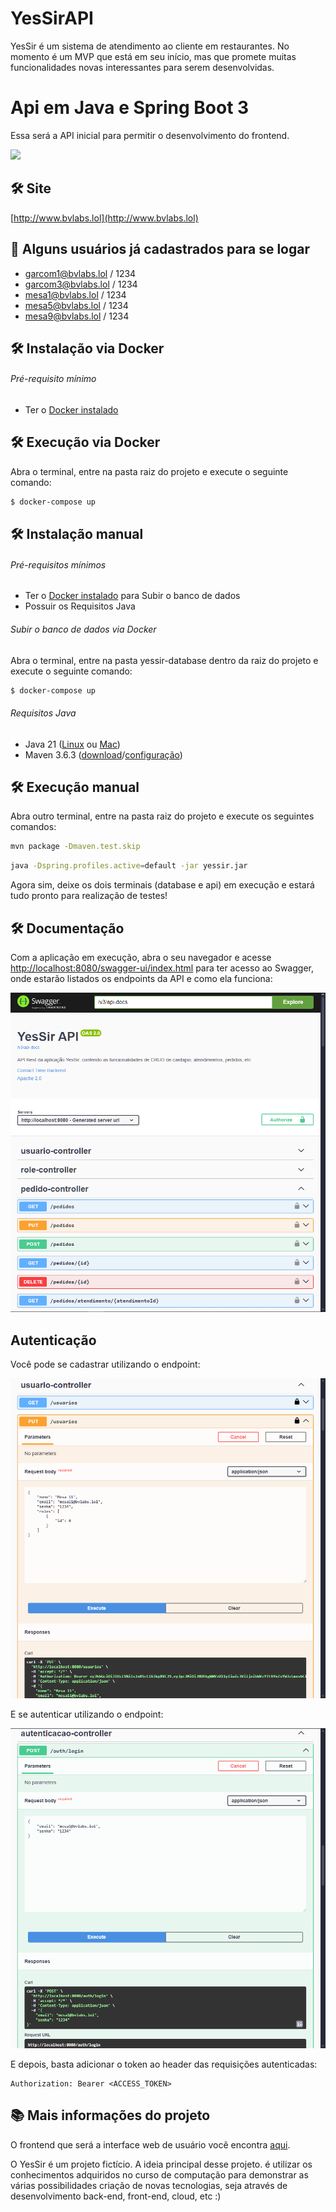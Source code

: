 # YesSirAPI

YesSir é um sistema de atendimento ao cliente em restaurantes. No momento é um MVP que está em seu início, mas que promete muitas funcionalidades novas interessantes para serem desenvolvidas.

# Api em Java e Spring Boot 3

Essa será a API inicial para permitir o desenvolvimento do frontend.

<img src="https://upload.wikimedia.org/wikipedia/commons/thumb/7/79/Spring_Boot.svg/512px-Spring_Boot.svg.png?20230616230349" width="150px">


## 🛠️ Site

[http://www.bvlabs.lol](http://www.bvlabs.lol)


## 👥 Alguns usuários já cadastrados para se logar

* garcom1@bvlabs.lol / 1234
* garcom3@bvlabs.lol / 1234
* mesa1@bvlabs.lol / 1234
* mesa5@bvlabs.lol / 1234
* mesa9@bvlabs.lol / 1234


## 🛠️ Instalação via Docker

###### Pré-requisito mínimo

* Ter o [Docker instalado](https://www.docker.com)


## 🛠️ Execução via Docker

Abra o terminal, entre na pasta raiz do projeto e execute o seguinte comando:

```bash
$ docker-compose up
```


## 🛠️ Instalação manual

###### Pré-requisitos mínimos

* Ter o [Docker instalado](https://www.docker.com) para Subir o banco de dados
* Possuir os Requisitos Java

###### Subir o banco de dados via Docker

Abra o terminal, entre na pasta yessir-database dentro da raiz do projeto e execute o seguinte comando:

```bash
$ docker-compose up
```

###### Requisitos Java

* Java 21 ([Linux](https://www.rosehosting.com/blog/how-to-install-java-21-on-ubuntu-24-04/) ou [Mac](https://medium.com/@aniketvishal/how-to-install-java-and-setup-java-home-path-in-macos-apple-silicon-m1-m2-2edf185b992c))
* Maven 3.6.3 ([download](https://archive.apache.org/dist/maven/maven-3/3.6.3/binaries/)/[configuração](https://www.baeldung.com/install-maven-on-windows-linux-mac))


## 🛠️ Execução manual

Abra outro terminal, entre na pasta raiz do projeto e execute os seguintes comandos:

```bash
mvn package -Dmaven.test.skip
```
```bash
java -Dspring.profiles.active=default -jar yessir.jar
```

Agora sim, deixe os dois terminais (database e api) em execução e estará tudo pronto para realização de testes!


## 🛠️ Documentação

Com a aplicação em execução, abra o seu navegador e acesse [http://localhost:8080/swagger-ui/index.html](http://localhost:8080/swagger-ui/index.html) para ter acesso ao Swagger, onde estarão listados os endpoints da API e como ela funciona:

![Swagger](printswagger-geral.png)


## Autenticação

Você pode se cadastrar utilizando o endpoint:

![Swagger](printswagger-cadastro.png)

E se autenticar utilizando o endpoint:

![Swagger](printswagger-autenticacao.png)

E depois, basta adicionar o token ao header das requisições autenticadas:

```
Authorization: Bearer <ACCESS_TOKEN>
```

## 📚 Mais informações do projeto

O frontend que será a interface web de usuário você encontra [aqui](https://github.com/brunovitalino/yessir-interface).

O YesSir é um projeto fictício.
A ideia principal desse projeto. é utilizar os conhecimentos adquiridos no curso de computação para demonstrar as várias possibilidades criação de novas tecnologias, seja através de desenvolvimento back-end, front-end, cloud, etc :)
